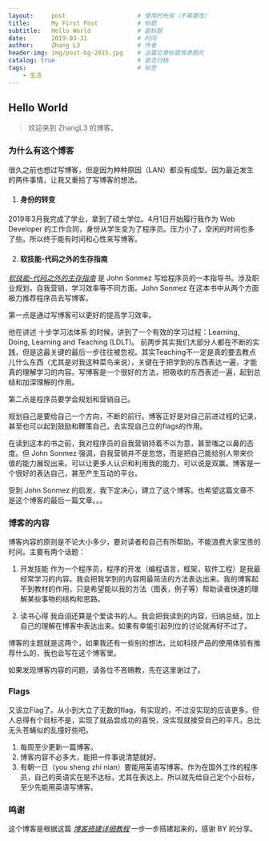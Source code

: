 ```yaml
---
layout:     post   				    # 使用的布局（不需要改）
title:      My First Post 			# 标题 
subtitle:   Hello World             # 副标题
date:       2019-03-31 				# 时间
author:     Zhang L3 				# 作者
header-img: img/post-bg-2015.jpg 	# 这篇文章标题背景图片
catalog: true 						# 是否归档
tags:								# 标签
    - 生活
---
```


## Hello World

>欢迎来到 ZhangL3 的博客。

### 为什么有这个博客

很久之前也想过写博客，但是因为种种原因（LAN）都没有成型。因为最近发生的两件事情，让我又重拾了写博客的想法。

1. #### 身份的转变
2019年3月我完成了学业，拿到了硕士学位。4月1日开始履行我作为 Web Developer 的工作合同，身份从学生变为了程序员。压力小了，空闲的时间也多了些。所以终于能有时间和心性来写博客。

2. #### 软技能-代码之外的生存指南

*[软技能-代码之外的生存指南](https://book.douban.com/subject/26835090/)* 是 John Sonmez 写给程序员的一本指导书。涉及职业规划，自我营销，学习效率等不同方面。John Sonmez 在这本书中从两个方面极力推荐程序员去写博客。

第一点是通过写博客可以更好的提高学习效率。

他在讲述 十步学习法体系 的时候，讲到了一个有效的学习过程：Learning, Doing, Learning and Teaching (LDLT)。 前两步其实我们大部分人都在不断的实践，但是这最关键的最后一步往往被忽视。其实Teaching不一定是真的要去教点儿什么东西（尤其是对我这种菜鸟来说），关键在于把学到的东西表达一遍，才能真的理解学习的内容。写博客是一个很好的方法，把吸收的东西表述一遍，起到总结和加深理解的作用。

第二点是程序员要学会规划和营销自己。

规划自己是要给自己一个方向，不断的前行。博客正好是对自己前进过程的记录，甚至也可以起到鼓励和鞭策自己，去实现自己立的flags的作用。

在读到这本的书之前，我对程序员的自我营销持着不以为意，甚至嗤之以鼻的态度。但 John Sonmez 强调，自我营销并不是忽悠，而是把自己能给别人带来价值的能力展现出来。可以让更多人认识和利用我的能力，可以说是双赢。博客是一个很好的表达自己，甚至产生互动的平台。

受到 John Sonmez 的启发，我下定决心，建立了这个博客。也希望这篇文章不是这个博客的最后一篇文章。。。

### 博客的内容

博客内容的原则是不论大小多少，要对读者和自己有所帮助，不能浪费大家宝贵的时间。主要有两个话题：

1. 开发技能
作为一个程序员，程序的开发（编程语言，框架，软件工程）是我最经常学习的内容。我会把我学到的内容用最简洁的方法表达出来。我的博客起不到教材的作用，只是希望能以我的方法（图表，例子等）帮助读者快速的理解某些事物的结构和思路。

2. 读书心得
我自诩还算是个爱读书的人。我会把我读到的内容，归纳总结，加上自己的理解在博客中表达出来。如果有幸能引起列位的讨论就再好不过了。

博客的主题就是这两个，如果我还有一些别的想法，比如科技产品的使用体验有推荐什么的，我也会写在这个博客里。

如果发现博客内容的问题，请各位不吝赐教，先在这里谢过了。

### Flags
又该立Flag了。从小到大立了无数的flag，有实现的，不过没实现的应该更多。但人总得有个目标不是，实现了就品尝成功的喜悦，没实现就接受自己的平凡，总比无头苍蝇似的乱撞好些吧。

1. 每周至少更新一篇博客。
2. 博客内容不必多大，能把一件事说清楚就好。
3. 有朝一日（you sheng zhi nian）要能用英语写博客。作为在国外工作的程序员，自己的英语实在是不达标，尤其在表达上。所以就先给自己定个小目标，至少先能用英语写博客。

### 鸣谢

这个博客是根据这篇 *[博客搭建详细教程](https://github.com/qiubaiying/qiubaiying.github.io/wiki/%E5%8D%9A%E5%AE%A2%E6%90%AD%E5%BB%BA%E8%AF%A6%E7%BB%86%E6%95%99%E7%A8%8B)* 一步一步搭建起来的，感谢 BY 的分享。
